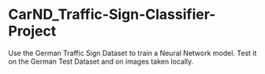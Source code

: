 # CarND_Traffic-Sign-Classifier-Project
Use the German Traffic Sign Dataset to train a Neural Network model. Test it on the German Test Dataset and on images taken locally.
